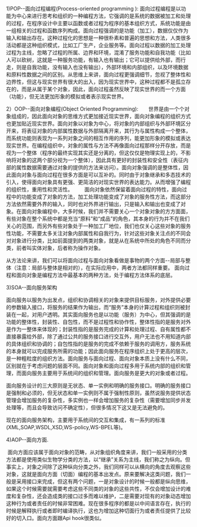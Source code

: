 1)POP--面向过程编程(Process-oriented programming ):
面向过程编程是以功能为中心来进行思考和组织的一种编程方法，它强调的是系统的数据被加工和处理的过程，在程序设计中主要以函数或者过程为程序的基本组织方式，系统功能是由一组相关的过程和函数序列构成。面向过程强调的是功能（加工），数据仅仅作为输入和输出存在。这种过程化的思想是一种很朴素和普遍的思想和方法，人类很多活动都是这种组织模式，比如工厂生产，企业服务等。面向过程以数据的加工处理过程为主线，忽略了过程的所属、边界和环境，混淆了服务功能和自我功能（比如人可以砍树，这就是一种服务功能，有输入也有输出；它可以提供给外部，而行走，则是自我功能，没有输入也没有输出），外部环境和内部组织，以及环境数据和原料性数据之间的区别。从思维上来讲，面向过程更强调细节，忽视了整体性和边界性，但这与现实世界有很大的出入，因为现实世界中，这种过程都不是孤立存在的，而是从属于某个对象，因此，面向过程虽然反映了现实世界的而一个方面（功能），但无法更加形象的模拟或者表示现实世界。

2）OOP--面向对象编程(Object Oriented Programming):
      世界是由一个个对象组成的，因此面向对象的思维方式更加接近现实世界，面向对象编程的组织方式也更加贴近现实世界。面向对象以对象为中心，将对象的内部组织与外部环境区分开来，将表征对象的内部属性数据与外部隔离开来，其行为与属性构成一个整体，而系统功能则表现为一系列对象之间的相互作用的序列，能更加形象的模拟或表达现实世界。在编程组织中，对象的属性与方法不再像面向过程那样分开存放，而是视为一个整体（程序的最终实现其实还是分离的，但这仅仅是物理实现上的，不影响将对象的这两个部分视为一个整体），因此具有更好的封装性和安全性（表征内部的属性数据需要通过对象的提供的方法来访问）。面向对象强调的是整体性，因此面向对象与面向过程在很多方面是可以互补的。同时由于对象继承和多态技术的引入，使得面向对象具有更强、更简洁的对现实世界的表达能力。从而增强了编程的组织性，重用性和灵活性。
       面向对象依然保留着面向过程的特性，面向过程中的功能变成了对象的方法，加工处理功能变成了对象的服务性方法，而这部分方法依然需要外界的输入，同时也对外界进行输出，只是输入和输出也变成了对象。在面向对象编程中，大多时候，我们并不需要关心一个对象对象的方方面面，有些对象在整个系统中都是充当“原料”和“成品”的角色，其本身的行为并不在我们关心的范围，而另外有些对象处于一种加工厂地位，我们也仅关心这些对象的服务性功能，不需要太多关注对象内部属性和自我行为，针对这些对象关注点的不同会对对象进行分类，比如前面提到的两类对象，就是从在系统中所处的角色不同而分类，前者叫实体对象，后者称为操作对象。

从方法论来讲，我们可以将面向过程与面向对象看做是事物的两个方面--局部与整体（注意：局部与整体是相对的），在实际应用中，两者方法都同样重要。
面向过程和面向对象是编程方法中最基本的两种方法，处于编程方法体系的底层。

3)SOA--面向服务架构

面向服务以服务为出发点，组织和协调相关的对象来提供目标服务，对外提供必要的参数输入接口，将服务的结果作为输出，而“服务”本身的计算过程和组织则被封装在一起，对用户透明。其实面向服务也是以功能（服务）为中心，但其强调的是功能的整体性，封装性、自包性，而不是过程性和协作性，整体性指的是服务对外是作为一整体来体现的；封装性指的是服务完成的计算和处理过程、自有属性都不直接暴露给外部，除了通过公共的服务接口进行交互外，用户无法也不用知道内部的具体组织和协调的；自包性指的是服务的完成不依赖于服务的调用方，服务系统的本身就可以完成服务所需的功能；因此面向服务在程序组织上处于更高的层次，是一种粗粒度的组织方法。面向服务与面向过程、面向对象本质上没有什么不同，区别就在于考虑问题的层面不同。面向对象和面向过程多用于系统内部的组织和管理，而面向服务主要用于系统间的组织和管理。面向服务是更大的对象或者过程。

面向服务设计的三大原则是无状态、单一实例和明确的服务接口。明确的服务接口是强制和必须的，但无状态和单一实例则不属于强制性原则，虽然说服务提供状态管理会增加服务的复杂性，多实例也一样会增加服务的复杂性（需要增加同步并发处理等，而且会导致访问不确定性），但很多情况下这又是无法避免的。

现在的面向服务架构，主要用于系统间的交互和集成，有一系列的标准(XML,SOAP,WSDL,XSD,WS-policy,WS-BPEL等)。

4)AOP--面向方面.

 面向方面应该属于面向对象的范畴，从对象组织角度来讲，我们一般采用的分类方法都是使用类似生物学分类的方法，以“继承”关系为主线，我们称之为纵向。但事实上，对象之间除了这种纵向分类之外，我们同样可以从横向的角度去观察这些对象，这就是面向方面（切面）编程的基本出发点。原来要解决这类问题，我们一般是采用接口来完成，但这有两个问题，一是对象设计的时候一般都是纵向思维，如果这个时候需要就需要考虑这些不同类的对象的这些共性，不仅会增加设计的难度和复杂性，还会造成类的接口过多而难以维护，二是需要对现有的对象动态增加这种行为或者责任的时候非常困难。现在很多程序的都是以中间语言存在，执行的时候是解释执行或者即时编译执行，这也为增加这种切面行为或者责任提供了比较好的切入口。面向方面跟Api hook很类似。
